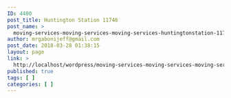 ```yaml
---
ID: 4400
post_title: Huntington Station 11746
post_name: >
  moving-services-moving-services-moving-services-huntingtonstation-11746
author: mrgabonijeff@gmail.com
post_date: 2018-03-28 01:38:15
layout: page
link: >
  http://localhost/wordpress/moving-services-moving-services-moving-services-huntingtonstation-11746/
published: true
tags: [ ]
categories: [ ]
---
```

